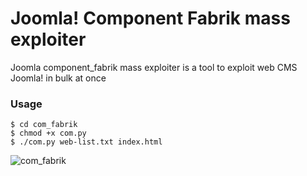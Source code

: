 # Joomla! Component Fabrik mass exploiter

Joomla component_fabrik mass exploiter is a tool to exploit web CMS Joomla! in bulk at once 

### Usage

```
$ cd com_fabrik
$ chmod +x com.py
$ ./com.py web-list.txt index.html
```

![com_fabrik](https://user-images.githubusercontent.com/35635224/35449939-6fc84a4c-02f9-11e8-8468-84577b723b51.png)